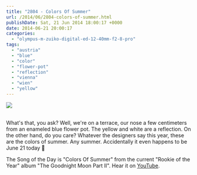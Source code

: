 ```yaml
---
title: "2804 - Colors Of Summer"
url: /2014/06/2804-colors-of-summer.html
publishDate: Sat, 21 Jun 2014 18:00:17 +0000
date: 2014-06-21 20:00:17
categories: 
  - "olympus-m-zuiko-digital-ed-12-40mm-f2-8-pro"
tags: 
  - "austria"
  - "blue"
  - "color"
  - "flower-pot"
  - "reflection"
  - "vienna"
  - "wien"
  - "yellow"
---
```

<div class="container">
<div class="center"><a target="_blank" href="https://d25zfm9zpd7gm5.cloudfront.net/1200x1200/2014/20140608_085922_lr.jpg"><img src="https://d25zfm9zpd7gm5.cloudfront.net/0600x0600/2014/20140608_085922_lr.jpg" /></a></div>
</div>
<br />

What's that, you ask? Well, we're on a terrace, our nose a few centimeters from an enameled blue flower pot. The yellow and white are a reflection. On the other hand, do you care? Whatever the designers say this year, these are the colors of summer. Any summer. Accidentally it even happens to be June 21 today 🙂

The Song of the Day is "Colors Of Summer" from the current "Rookie of the Year" album "The Goodnight Moon Part II". Hear it on <a href="https://www.youtube.com/watch?v=8E18jY5xnqY" target="_blank">YouTube</a>.
